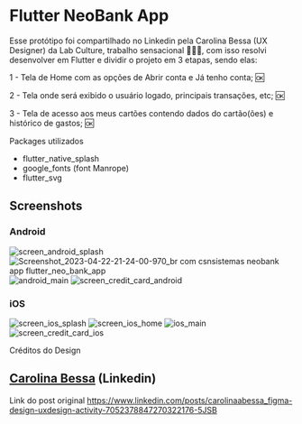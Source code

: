 # Flutter NeoBank App
Esse protótipo foi compartilhado no Linkedin pela Carolina Bessa (UX Designer) da Lab Culture, trabalho sensacional 👏👏👏, com isso resolvi desenvolver em Flutter e dividir o projeto em 3 etapas, sendo elas:

1 - Tela de Home com as opções de Abrir conta e Já tenho conta; 🆗

2 - Tela onde será exibido o usuário logado, principais transações, etc; 🆗

3 - Tela de acesso aos meus cartões contendo dados do cartão(ões) e histórico de gastos; 🆗

Packages utilizados
- flutter_native_splash
- google_fonts (font Manrope)
- flutter_svg

## Screenshots
### Android
![screen_android_splash](https://user-images.githubusercontent.com/11803107/233814425-b71575ff-e774-4780-b135-a387682064fd.jpg)
![Screenshot_2023-04-22-21-24-00-970_br com csnsistemas neobank app flutter_neo_bank_app](https://user-images.githubusercontent.com/11803107/233812984-e189116f-3e00-4e8a-a86c-36136df4a52b.jpg)
![android_main](https://user-images.githubusercontent.com/11803107/235384594-14208fca-116f-4645-bef1-b4db2a1ec81b.png)
![screen_credit_card_android](https://github.com/Altevir/flutter_neo_bank_app/assets/11803107/8aeb8e32-9257-428d-ade3-1ad9c0492951)

### iOS
![screen_ios_splash](https://user-images.githubusercontent.com/11803107/233814305-2b1bc97a-d185-48e4-8cce-138607ea7c00.png)
![screen_ios_home](https://user-images.githubusercontent.com/11803107/233814335-b386768a-2cc3-4368-800f-834d5e96849f.png)
![ios_main](https://user-images.githubusercontent.com/11803107/235391531-a54c759b-6dde-413d-89d6-35b1bf5f4878.png)
![screen_credit_card_ios](https://github.com/Altevir/flutter_neo_bank_app/assets/11803107/8fff697a-5dec-44f5-a427-a50c9586853e)

Créditos do Design
## [Carolina Bessa](https://www.linkedin.com/in/carolinaabessa/) (Linkedin)
Link do post original
https://www.linkedin.com/posts/carolinaabessa_figma-design-uxdesign-activity-7052378847270322176-5JSB
